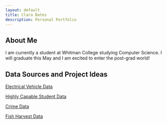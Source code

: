 ```yaml
---
layout: default
title: Clara Bates
description: Personal Portfolio
---
```


## About Me

I am currently a student at Whitman College studying Computer Science. I will graduate this May and I am excited to enter the post-grad world!

## Data Sources and Project Ideas

[Electrical Vehicle Data](https://catalog.data.gov/dataset/electric-vehicle-population-data)

[Highly Capable Student Data](https://catalog.data.gov/dataset/2024-school-year-highly-capable-data)

[Crime Data](https://catalog.data.gov/dataset/washington-state-uniform-crime-reporting-summary-reporting-system)

[Fish Harvest Data](https://catalog.data.gov/dataset/washington-anadromous-fish-harvest-data-1974-2012)


